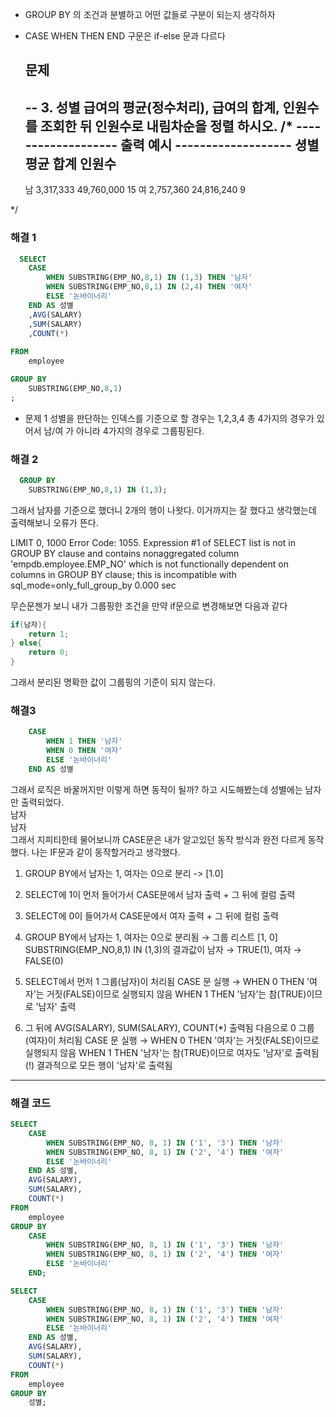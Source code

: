- GROUP BY 의 조건과 분별하고 어떤 값들로 구분이 되는지 생각하자
- CASE WHEN THEN END 구문은 if-else 문과 다르다

  ## 문제
  -- 3. 성별 급여의 평균(정수처리), 급여의 합계, 인원수를 조회한 뒤 인원수로 내림차순을 정렬 하시오.
/*
    ------------------- 출력 예시 -------------------
    셩별     평균          합계           인원수
    -------------------------------------------------
    남       3,317,333     49,760,000       15
    여       2,757,360     24,816,240       9

*/

### 해결 1
```sql
  SELECT
    CASE
        WHEN SUBSTRING(EMP_NO,8,1) IN (1,3) THEN '남자'
        WHEN SUBSTRING(EMP_NO,8,1) IN (2,4) THEN '여자'
        ELSE '논바이너리'
    END AS 성별
    ,AVG(SALARY)
    ,SUM(SALARY)
    ,COUNT(*)
    
FROM
    employee

GROUP BY
    SUBSTRING(EMP_NO,8,1)
;
```
- 문제 1
성별을 판단하는 인덱스를 기준으로 할 경우는 1,2,3,4 총 4가지의 경우가 있어서 남/여 가 아니라 4가지의 경우로 그룹핑된다.


### 해결 2
```sql
  GROUP BY
    SUBSTRING(EMP_NO,8,1) IN (1,3);
```
그래서 남자를 기준으로 했더니 2개의 행이 나왓다. 이거까지는 잘 했다고 생각했는데
출력해보니 오류가 뜬다.

 LIMIT 0, 1000	Error Code: 1055. Expression #1 of SELECT list is not in GROUP BY clause and contains nonaggregated column 'empdb.employee.EMP_NO' which is not functionally dependent on columns in GROUP BY clause; this is incompatible with sql_mode=only_full_group_by	0.000 sec

무슨문젠가 보니 내가 그룹핑한 조건을 만약 if문으로 변경해보면 다음과 같다
```java
if(남자){
    return 1;
} else{
    return 0;
}
```
그래서 분리된 명확한 값이 그룹핑의 기준이 되지 않는다. 

### 해결3
```sql
    CASE
        WHEN 1 THEN '남자'
        WHEN 0 THEN '여자'
        ELSE '논바이너리'
    END AS 성별
```
그래서 로직은 바꿀꺼지만 이렇게 하면 동작이 될까? 하고 시도해봤는데 성별에는 남자만 출력되었다.  
남자  
남자  
그래서 지피티한테 물어보니까 CASE문은 내가 알고있던 동작 방식과 완전 다르게 동작했다.
나는 IF문과 같이 동작할거라고 생각했다.
1. GROUP BY에서 남자는 1, 여자는 0으로 분리 -> [1.0]
2. SELECT에 1이 먼저 들어가서 CASE문에서 남자 출력 + 그 뒤에 컬럼 출력
3. SELECT에 0이 들어가서 CASE문에서 여자 출력 + 그 뒤에 컬럼 출력

1. GROUP BY에서 남자는 1, 여자는 0으로 분리됨 → 그룹 리스트 [1, 0]
   SUBSTRING(EMP_NO,8,1) IN (1,3)의 결과값이 남자 → TRUE(1), 여자 → FALSE(0)
3. SELECT에서 먼저 1 그룹(남자)이 처리됨
   CASE 문 실행 → WHEN 0 THEN '여자'는 거짓(FALSE)이므로 실행되지 않음
WHEN 1 THEN '남자'는 참(TRUE)이므로 '남자' 출력
5. 그 뒤에 AVG(SALARY), SUM(SALARY), COUNT(*) 출력됨
   다음으로 0 그룹(여자)이 처리됨
CASE 문 실행 → WHEN 0 THEN '여자'는 거짓(FALSE)이므로 실행되지 않음
WHEN 1 THEN '남자'는 참(TRUE)이므로 여자도 '남자'로 출력됨(!)
결과적으로 모든 행이 '남자'로 출력됨

---
### 해결 코드
```sql
SELECT
    CASE
        WHEN SUBSTRING(EMP_NO, 8, 1) IN ('1', '3') THEN '남자'
        WHEN SUBSTRING(EMP_NO, 8, 1) IN ('2', '4') THEN '여자'
        ELSE '논바이너리'
    END AS 성별,
    AVG(SALARY),
    SUM(SALARY),
    COUNT(*)
FROM
    employee
GROUP BY
    CASE
        WHEN SUBSTRING(EMP_NO, 8, 1) IN ('1', '3') THEN '남자'
        WHEN SUBSTRING(EMP_NO, 8, 1) IN ('2', '4') THEN '여자'
        ELSE '논바이너리'
    END;
```

```sql
SELECT
    CASE
        WHEN SUBSTRING(EMP_NO, 8, 1) IN ('1', '3') THEN '남자'
        WHEN SUBSTRING(EMP_NO, 8, 1) IN ('2', '4') THEN '여자'
        ELSE '논바이너리'
    END AS 성별,
    AVG(SALARY),
    SUM(SALARY),
    COUNT(*)
FROM
    employee
GROUP BY
    성별;

```

